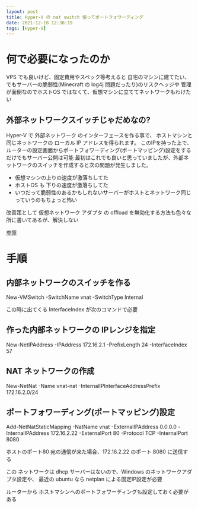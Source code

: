 ```yaml
---
layout: post
title: Hyper-V の nat switch 使ってポートフォワーディング
date: 2021-12-18 12:38:19
tags: [Hyper-V]
---
```


# 何で必要になったのか

VPS でも良いけど、固定費用やスペック等考えると
自宅のマシンに建てたい、でもサーバーの脆弱性(Minecraft の log4j 問題だったり)のリスクヘッジや
管理が面倒なのでホストOS ではなくて、仮想マシンに立ててネットワークもわけたい

## 外部ネットワークスイッチじゃだめなの?

Hyper-V で 外部ネットワーク のインターフェースを作る事で、
ホストマシンと同じネットワークの ローカル IP アドレスを得られます。
このIPを持った上で、ルーターの設定画面からポートフォワーディング(ポートマッピング)設定をするだけでもサーバー公開は可能
最初はこれでも良いと思っていましたが、外部ネットワークのスイッチを作成すると次の問題が発生しました。

- 仮想マシンの上りの速度が激落ちしてた
- ホストOS も 下りの速度が激落ちしてた
- いつだって脆弱性のあるかもしれないサーバーがホストとネットワーク同じっていうのもちょっと怖い

改善策として 仮想ネットワーク アダプタ の offload を無効化する方法も色々な所に書いてあるが、解決しない

[参照](https://www.ginnokagi.com/2008/05/vmwaretcp_segmentaion_offload.html)

# 手順

## 内部ネットワークのスイッチを作る

New-VMSwitch -SwitchName vnat -SwitchType Internal

この時に出てくる InterfaceIndex が次のコマンドで必要

## 作った内部ネットワークの IPレンジを指定

New-NetIPAddress -IPAddress 172.16.2.1 -PrefixLength 24 -InterfaceIndex 57

## NAT ネットワークの作成

New-NetNat -Name vnat-nat -InternalIPInterfaceAddressPrefix 172.16.2.0/24

## ポートフォワーディング(ポートマッピング)設定

Add-NetNatStaticMapping -NatName vnat -ExternalIPAddress 0.0.0.0 -InternalIPAddress 172.16.2.22 -ExternalPort 80 -Protocol TCP -InternalPort 8080

ホストのポート80 宛の通信が来た場合、172.16.2.22 のポート 8080 に送信する

この ネットワークは dhcp サーバーはないので、Windows のネットワークアダプタ設定や、
最近の ubuntu なら netplan による固定IP設定が必要

ルーターから ホストマシンへのポートフォワーディングも設定しておく必要がある

